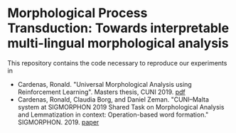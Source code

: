 # Morphological Process Transduction: Towards interpretable multi-lingual morphological analysis

This repository contains the code necessary to reproduce our experiments in 

* Cardenas, Ronald. "Universal Morphological Analysis using Reinforcement Learning". Masters thesis, CUNI 2019. [pdf](https://dspace.cuni.cz/bitstream/handle/20.500.11956/116656/120352818.pdf?sequence=1)
* Cardenas, Ronald, Claudia Borg, and Daniel Zeman. "CUNI–Malta system at SIGMORPHON 2019 Shared Task on Morphological Analysis and Lemmatization in context: Operation-based word formation." SIGMORPHON. 2019. [paper](https://www.aclweb.org/anthology/W19-4213.pdf)


